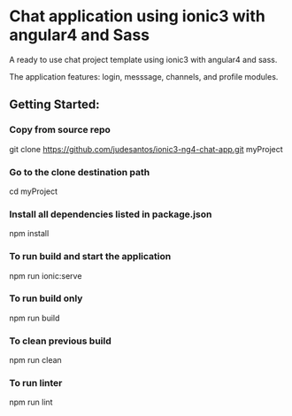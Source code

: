 # Chat application using ionic3 with angular4 and Sass

A ready to use chat project template using ionic3 with angular4 and sass.

The application features: login, messsage, channels, and profile modules.


## Getting Started:

 ### Copy from source repo

 git clone https://github.com/judesantos/ionic3-ng4-chat-app.git myProject

 ### Go to the clone destination path

 cd myProject

 ### Install all dependencies listed in package.json

 npm install


 ### To run build and start the application

 npm run ionic:serve


 ### To run build only

 npm run build

 ### To clean previous build

 npm run clean


 ### To run linter


 npm run lint
